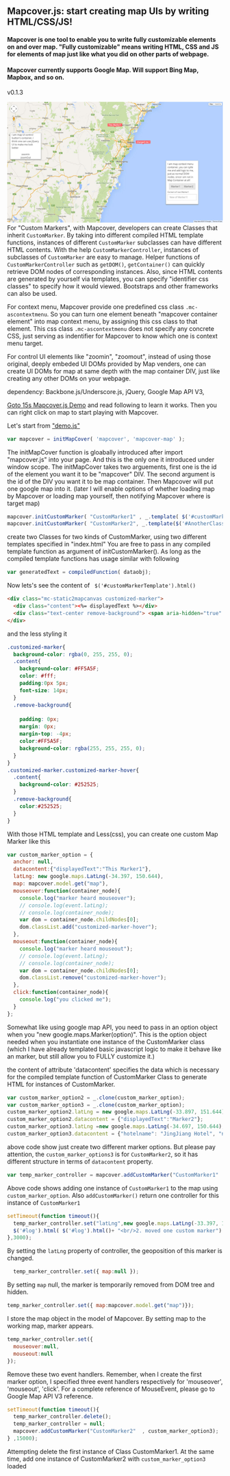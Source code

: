 ## Mapcover.js: start creating map UIs by writing HTML/CSS/JS!
####  Mapcover is one tool to enable you to write fully customizable elements on and over map. "Fully customizable" means writing HTML, CSS and JS for elements of map just like what you did on other parts of webpage.
#### Mapcover currently supports Google Map. Will support Bing Map, Mapbox, and so on. 
v0.1.3

![alt text](https://github.com/bovetliu/mapcover/blob/master/assets/img/mapcoverjs.jpg "Screen Shot of Mapcover.js Demo")
For "Custom Markers", with Mapcover, developers can create Classes that inherit `CustomMarker`. By taking into different compiled HTML template functions, instances of different `CustomMarker` subclasses can have different HTML contents.  With the help `CustomMarkerController`, instances of subclasses of `CustomMarker` are easy to manage. Helper functions of `CustomMarkerController` such as `getDOM()`, `getContainer()` can quickly retrieve DOM nodes of corresponding instances. Also, since HTML contents are generated by yourself via templates, you can specify "identifier css classes" to specify how it would viewed. Bootstraps and other frameworks can also be used.      

For context menu, Mapcover provide one predefined css class `.mc-ascontextmenu`. So you can turn one element beneath "mapcover container element" into map context menu, by assigning this css class to that element. This css class `.mc-ascontextmenu` does not specify any concrete CSS, just serving as indentifier for Mapcover to know which one is context menu target.

For control UI elements like "zoomin", "zoomout", instead of using those original, deeply embeded UI DOMs provided by Map venders, one can create UI DOMs for map at same depth with the map container DIV, just like creating any other DOMs on your webpage. 

dependency: Backbone.js/Underscore.js, jQuery, Google Map API V3,

<a href="http://www.easysublease.org/mapcoverjs/" target="_blank">Goto 15s Mapcover.js Demo</a> and read following to learn it works. Then you can right click on map to start playing with Mapcover.

Let's start from ["demo.js"](https://github.com/bovetliu/mapcover/blob/master/assets/js/demo.js)

```javascript
var mapcover = initMapCover( 'mapcover', 'mapcover-map' );
```
The initMapCover function is gloabally introduced after import "mapcover.js" into your page. And this is the only one it introduced under window scope.
The initMapCover takes two arguements, first one is the id of the element you want it to be "mapcover" DIV.
The second argument is the id of the DIV you want it to be map container. Then Mapcover will put one google map into it. (later I will enable options of whether loading map by Mapcover or loading map yourself, then notifying Mapcover where is target map)



```javascript
mapcover.initCustomMarker( "CustomMarker1" , _.template( $('#customMarkerTemplate').html()  ));  
mapcover.initCustomMarker( "CustomMarker2", _.template($('#AnotherClassTemplate').html() ) );
```
create two Classes for two kinds of CustomMarker, using two different templates specified in "index.html"
You are free to pass in any compiled template function as argument of initCustomMarker(). As long as 
the compiled template functions has usage similar with following
```javascript
var generatedText = compiledFunction( dataobj);
```

Now lets's see the content of  ` $('#customMarkerTemplate').html()`
```html
<div class="mc-static2mapcanvas customized-marker">
  <div class="content"><%= displayedText %></div>
  <div class="text-center remove-background"> <span aria-hidden="true" class="glyphicon glyphicon-triangle-bottom"></span></div>
</div>
```
and the less styling it
```css
.customized-marker{
  background-color: rgba(0, 255, 255, 0);
  .content{
    background-color: #FF5A5F; 
    color: #fff;
    padding:0px 5px;
    font-size: 14px;
  }
  .remove-background{

    padding: 0px;
    margin: 0px;
    margin-top: -4px;
    color:#FF5A5F;
    background-color: rgba(255, 255, 255, 0);
  }
}
.customized-marker.customized-marker-hover{
  .content{
    background-color: #252525;
  }
  .remove-background{
    color:#252525;
  }
}
```
With those HTML template and Less(css), you can create one custom Map Marker like this




```javascript
var custom_marker_option = {
  anchor: null,
  datacontent:{"displayedText":"This Marker1"},
  latLng: new google.maps.LatLng(-34.397, 150.644),
  map: mapcover.model.get("map"),
  mouseover:function(container_node){
    console.log("marker heard mouseover");
    // console.log(event.latLng);
    // console.log(container_node);
    var dom = container_node.childNodes[0];
    dom.classList.add("customized-marker-hover");
  },
  mouseout:function(container_node){
    console.log("marker heard mouseout");
    // console.log(event.latLng);
    // console.log(container_node);
    var dom = container_node.childNodes[0];
    dom.classList.remove("customized-marker-hover");
  },
  click:function(container_node){
    console.log("you clicked me");
  }
};
```
Somewhat like using google map API, you need to pass in an option object when you "new google.maps.Marker(option)".
This is the option object needed when you instantiate one instance of the CustomMarker class (which I have already templated basic javascript logic to make it behave like an marker, but still allow you to FULLY customize it.)

the content of attribute 'datacontent' specifies the data which is necessary for the compiled template function of CustomMarker Class to generate HTML for instances of CustomMarker.

```javascript
var custom_marker_option2 = _.clone(custom_marker_option);
var custom_marker_option3 = _.clone(custom_marker_option);
custom_marker_option2.latLng = new google.maps.LatLng(-33.897, 151.644);
custom_marker_option2.datacontent = {"displayedText":"Marker2"};
custom_marker_option3.latLng =new google.maps.LatLng(-34.697, 150.644);
custom_marker_option3.datacontent = {"hotelname": "JingJiang Hotel", "number":2, "price": "五毛钱"};
```
above code show just create two different marker options. But please pay attention, 
the `custom_marker_options3` is for `CustomMarker2`, so it has different structure in terms of `datacontent` property.



```javascript
var temp_marker_controller = mapcover.addCustomMarker("CustomMarker1"  ,custom_marker_option );
```
Above code shows adding one instance of `CustomMarker1` to the map using `custom_marker_option`. Also `addCustomMarker()` return one controller for this instance of `CustomMarker1`



```javascript
setTimeout(function timeout(){
  temp_marker_controller.set("latLng",new google.maps.LatLng(-33.397, 150.644) );
  $('#log').html( $('#log').html()+ "<br/>2. moved one custom marker")
},3000);
```
By setting the `latLng` property of controller, the geoposition of this marker is changed.


```javascript
  temp_marker_controller.set({ map:null });
```
By setting `map` null, the marker is temporarily removed from DOM tree and hidden.


```javascript
temp_marker_controller.set({ map:mapcover.model.get("map")});
```
I store the map object in the model of Mapcover. By setting map to the working map, marker appears.


```javascript
temp_marker_controller.set({
  mouseover:null,
  mouseout:null
});
```
Remove these two event handlers. Remember, when I create the first marker option, I specified three event handlers respectively for 'mouseover', 'mouseout', 'click'. For a complete reference of MouseEvent, please go to Google Map API V3 reference. 


```javascript
setTimeout(function timeout(){
  temp_marker_controller.delete();
  temp_marker_controller = null;
  mapcover.addCustomMarker("CustomMarker2"  , custom_marker_option3);
} ,15000);
```
Attempting delete the first instance of Class CustomMarker1. 
At the same time, add one instance of CustomMarker2 with `custom_marker_option3` loaded


